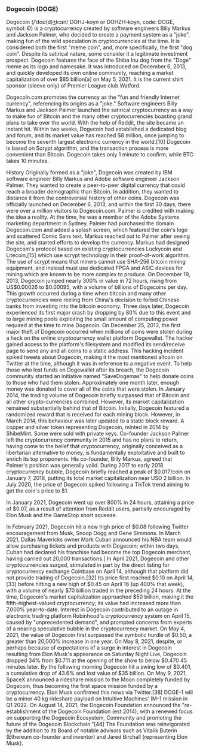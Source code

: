 ### Dogecoin (DOGE)
Dogecoin (/ˈdoʊ(d)ʒkɔɪn/ DOHJ-koyn or DOHZH-koyn, code: DOGE, symbol: Ð) is a cryptocurrency created by software engineers Billy Markus and Jackson Palmer, who decided to create a payment system as a "joke", making fun of the wild speculation
in cryptocurrencies at the time. It is considered both the first "meme coin", and, more specifically, the first "dog coin". Despite its satirical nature, some consider it a legitimate investment prospect. Dogecoin features the face of the Shiba Inu
dog from the "Doge" meme as its logo and namesake. It was introduced on December 6, 2013, and quickly developed its own online community, reaching a market capitalization of over $85 billion[a] on May 5, 2021. It is the current shirt sponsor (sleeve only) of Premier League club Watford. 

Dogecoin.com promotes the currency as the "fun and friendly Internet currency", referencing its origins as a "joke." Software engineers Billy Markus and Jackson Palmer launched the satirical cryptocurrency
as a way to make fun of Bitcoin and the many other cryptocurrencies boasting grand plans to take over the world. With the help of Reddit, the site became an instant hit. Within two weeks, Dogecoin had established a dedicated blog and forum, and its
market value has reached $8 million, once jumping to become the seventh largest electronic currency in the world.[10] Dogecoin is based on Scrypt algorithm, and the transaction process is more convenient than Bitcoin. Dogecoin takes only 1 minute to confirm, while BTC takes 10 minutes.

History
 Originally formed as a "joke", Dogecoin was created by IBM software engineer Billy Markus and Adobe software engineer Jackson Palmer. They wanted to create a peer-to-peer digital currency that could reach a broader demographic than
Bitcoin. In addition, they wanted to distance it from the controversial history of other coins. Dogecoin was officially launched on December 6, 2013, and within the first 30 days, there were over a million visitors to Dogecoin.com. Palmer is credited
with making the idea a reality. At the time, he was a member of the Adobe Systems marketing department in Sydney. Palmer had purchased the domain Dogecoin.com and added a splash screen, which featured the coin's logo and scattered Comic Sans text.
Markus reached out to Palmer after seeing the site, and started efforts to develop the currency. Markus had designed Dogecoin's protocol based on existing cryptocurrencies Luckycoin and Litecoin,[15] which use scrypt technology in their proof-of-work
algorithm. The use of scrypt means that miners cannot use SHA-256 bitcoin mining equipment, and instead must use dedicated FPGA and ASIC devices for mining which are known to be more complex to produce. On December 19, 2013, Dogecoin jumped nearly
300% in value in 72 hours, rising from US$0.00026 to $0.00095, with a volume of billions of Dogecoins per day. This growth occurred during a time when bitcoin and many other cryptocurrencies were reeling from China's decision to forbid Chinese banks
from investing into the bitcoin economy. Three days later, Dogecoin experienced its first major crash by dropping by 80% due to this event and to large mining pools exploiting the small amount of computing power required at the time to mine Dogecoin.
On December 25, 2013, the first major theft of Dogecoin occurred when millions of coins were stolen during a hack on the online cryptocurrency wallet platform Dogewallet. The hacker gained access to the platform's filesystem and modified its send/receive
page to send any and all coins to a static address. This hacking incident spiked tweets about Dogecoin, making it the most mentioned altcoin on Twitter at the time, although it was in reference to a negative event. To help those who lost funds on
Dogewallet after its breach, the Dogecoin community started an initiative named "SaveDogemas" to help donate coins to those who had them stolen. Approximately one month later, enough money was donated to cover all of the coins that were stolen. In
January 2014, the trading volume of Dogecoin briefly surpassed that of Bitcoin and all other crypto-currencies combined. However, its market capitalization remained substantially behind that of Bitcoin. Initially, Dogecoin featured a randomized reward
that is received for each mining block. However, in March 2014, this behaviour was later updated to a static block reward. A copper and silver token representing Dogecoin, minted in 2014 by ShibeMint. Some were sold with private keys. Co-founder Jackson
Palmer left the cryptocurrency community in 2015 and has no plans to return, having come to the belief that cryptocurrency, originally conceived as a libertarian alternative to money, is fundamentally exploitative and built to enrich its top proponents.
His co-founder, Billy Markus, agreed that Palmer's position was generally valid. During 2017 to early 2018 cryptocurrency bubble, Dogecoin briefly reached a peak of $0.017/coin on January 7, 2018, putting its total market capitalization near USD 2
billion. In July 2020, the price of Dogecoin spiked following a TikTok trend aiming to get the coin's price to $1. 

In January 2021, Dogecoin went up over 800% in 24 hours, attaining a price of $0.07, as a result of attention from Reddit users, partially encouraged by Elon Musk and the GameStop short squeeze. 

In February 2021, Dogecoin hit a new high price of $0.08 following Twitter encouragement from Musk, Snoop Dogg and Gene Simmons. In March 2021, Dallas Mavericks owner Mark Cuban
announced his NBA team would allow purchasing tickets and products with Dogecoin; within two days, Cuban had declared his franchise had become the top Dogecoin merchant, having carried out 20,000 transactions.[ In April 2021, Dogecoin and other cryptocurrencies
surged, stimulated in part by the direct listing for cryptocurrency exchange Coinbase on April 14, although that platform did not provide trading of Dogecoin.[32] Its price first reached $0.10 on April 14,[33] before hitting a new high of $0.45 on
April 16 (up 400% that week), with a volume of nearly $70 billion traded in the preceding 24 hours. At the time, Dogecoin's market capitalization approached $50 billion, making it the fifth-highest-valued cryptocurrency; its value had increased more
than 7,000% year-to-date. Interest in Dogecoin contributed to an outage in electronic trading platform Robinhood's cryptocurrency system on April 15, caused by "unprecedented demand", and prompted concerns from experts of a nearing speculative bubble
in the cryptocurrency market. On May 4, 2021, the value of Dogecoin first surpassed the symbolic hurdle of $0.50, a greater than 20,000% increase in one year. On May 8, 2021, despite, or perhaps because of expectations of a surge in interest in Dogecoin
resulting from Elon Musk's appearance on Saturday Night Live, Dogecoin dropped 34% from $0.711 at the opening of the show to below $0.470 45 minutes later. By the following morning Dogecoin hit a swing low of $0.401, a cumulative drop of 43.6% and
lost value of $35 billion. On May 9, 2021, SpaceX announced a rideshare mission to the Moon completely funded by Dogecoin, thus becoming the first space mission funded by a cryptocurrency. Elon Musk confirmed this news via Twitter.[38] DOGE-1 will
be a minor 40 kg rideshare payload on Intuitive Machines' IM-1 mission in Q1 2022. On August 14, 2021, the Dogecoin Foundation announced the "re-establishment of the Dogecoin Foundation (est 2014), with a renewed focus on supporting the Dogecoin Ecosystem,
Community and promoting the future of the Dogecoin Blockchain."[44] The Foundation was reinvigorated by the addition to its Board of notable advisors such as Vitalik Buterin (Ethereum co-founder and inventor) and Jared Birchall (representing Elon
Musk).



